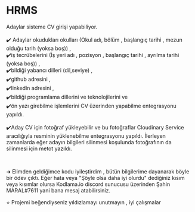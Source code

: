 # HRMS 

Adaylar sisteme CV girişi yapabiliyor.</br></br>
✔️ Adaylar okudukları okulları (Okul adı, bölüm , başlangıç tarihi , mezun olduğu tarih (yoksa boş)) , </br>
✔️iş tecrübelerini (İş yeri adı , pozisyon , başlangıç tarihi , ayrılma tarihi (yoksa boş)) , </br>
✔️bildiği yabancı dilleri (dil,seviye) ,</br> 
✔️github adresini , </br>
✔️linkedin adresini , </br>
✔️bildiği programlama dillerini ve teknolojilerini ve </br>
✔️ön yazı 
girebilme işlemlerini CV üzerinden yapabilme entegrasyonu yapıldı.</br></br>
✔️Aday CV için fotoğraf yükleyebilir ve bu fotoğraflar Cloudinary Service aracılığıyla resminin yüklenebilme entegrasyonu yapıldı. İlerleyen zamanlarda eğer adayın bilgileri silinmesi koşulunda fotoğrafının da silinmesi için metot yazıldı.

</br>

➜ Elimden geldiğimce kodu iyileştirdim , bütün bilgilerime dayanarak böyle bir ödev çıktı.
   Eğer hata veya "Şöyle olsa daha iyi olurdu" dediğiniz kısım veya kısımlar olursa Kodlama.io discord sunucusu üzerinden Şahin MARAL#7611 yani bana mesaj atabilirsiniz.

⭐ Projemi beğendiyseniz yıldızlamayı unutmayın , iyi çalışmalar

